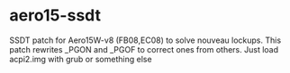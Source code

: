 # aero15-ssdt
SSDT patch for Aero15W-v8 (FB08,EC08) to solve nouveau lockups.
This patch rewrites _PGON and _PGOF to correct ones from others.
Just load acpi2.img with grub or something else

